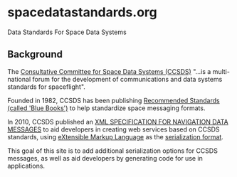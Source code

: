 # spacedatastandards.org

Data Standards For Space Data Systems

## Background

The [Consultative Committee for Space Data Systems (CCSDS)](https://public.ccsds.org/default.aspx) "...is a multi-national forum for the development of communications and data systems standards for spaceflight".

Founded in 1982, CCSDS has been publishing [Recommended Standards (called 'Blue Books')](https://public.ccsds.org/Publications/BlueBooks.aspx) to help standardize space messaging formats.

In 2010, CCSDS published an [XML SPECIFICATION FOR NAVIGATION DATA MESSAGES](https://public.ccsds.org/Pubs/505x0b1.pdf) to aid developers in creating web services based on CCSDS standards, using [eXtensible Markup Language](https://en.wikipedia.org/wiki/XML) as the [serialization format](https://en.wikipedia.org/wiki/Serialization).

This goal of this site is to add additional serialization options for CCSDS messages, as well as aid developers by generating code for use in applications.
